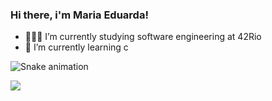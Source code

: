 ### Hi there, i'm Maria Eduarda!

- 👩🏽‍💻 I’m currently studying software engineering at 42Rio
- 🌱 I’m currently learning c

![Snake animation](https://github.com/EduardaDT/EduardaDT/blob/output/github-contribution-grid-snake.svg)

  <a href="https://www.linkedin.com/in/eduardadionisio" target="_blank"><img src="https://img.shields.io/badge/-LinkedIn-%230077B5?style=for-the-badge&logo=linkedin&logoColor=white" target="_blank"></a> 
